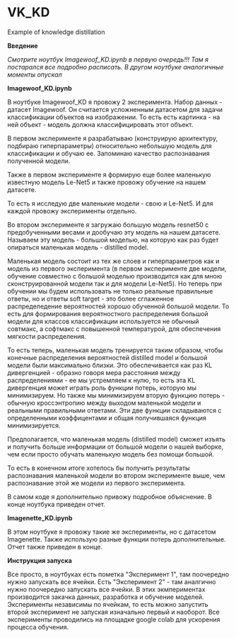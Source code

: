 # VK_KD
Example of knowledge distillation

**Введение**

*Смотрите ноутбук Imagewoof_KD.ipynb в первую очередь!!! Там я постарался все подробно расписать. В другом ноутбуке аналогичные моменты опускал*

**Imagewoof_KD.ipynb**

В ноутбуке Imagewoof_KD я провожу 2 эксперимента. Набор данных - датасет Imagewoof. Он считается усложненным датасетом для задачи классификации объектов на изображении. То есть есть картинка - на ней объект - модель должна классифицировать этот объект.

В первом эксперименте я разрабатываю (конструирую архитектуру, подбираю гиперпараметры) относительно небольшую модель для классификации и обучаю ее. Запоминаю качество распознавания полученной модели.

Также в первом эксперименте я формирую еще более маленькую известную модель Le-Net5 и также провожу обучение на нашем датасете.

То есть я исследую две маленькие модели - свою и Le-Net5. И для каждой провожу эксперименты отдельно.

Во втором эксперименте я загружаю большую модель resnet50 с предобученными весами и дообучаю эту модель на нашем датасете. Называем эту модель - большой моделью, на которую как раз будет опираться маленькая модель - distilled model.

Маленькая модель состоит из тех же слоев и гиперпараметров как и модель из первого эксперимента (в первом эксперименте две модели, обучение совместно с большой моделью производится как для мною сконструированной модели так и для модели Le-Net5). Но теперь при обучении мы будем использовать не только реальные правильные ответы, но и ответы soft target - это более сглаженное распределедение вероятностей хорошо обученной большой модели. То есть для формирования вероятностного распределения большой модели для классов классификации используется не обычный совтмакс, а софтмакс с повышенной температурой, для обеспечения мягкости распределения.

То есть теперь, маленькая модель тренируется таким образом, чтобы конечные распределения вероятностей distilled model и большой модели были максимально близки. Это обеспечивается как раз KL дивергенцией - образно говоря мера расстояния между распределениями - ее мы устремляем к нулю, то есть эта KL дивергенция может играть роль функции потерь, которую мы минимизируем. Но также мы минимизируем вторую функцию потерь - обычную кроссэнтропию между выходом маленькой модели и реальными правильными ответами. Эти две функции складываются с определенными коэффицентами и общая получившаяся функция минимизируется.

Предполагается, что маленькая модель (distilled model) сможет изъять и получить больше информации от большой модели о нашей выборке, чем если просто обучать маленькую модель без помощи большой. 

То есть в конечном итоге хотелось бы получить результаты распознавания маленькой модели во втором эксперименте выше, чем распознавание этой же модели из первого эксперимента.

В самом коде я дополнительно привожу подробное объяснение. В конце ноутбука приведен отчет.

**Imagenette_KD.ipynb**

В этом ноутбуке я провожу такие же эксперименты, но с датасетом Imagenette. Также использую разные функции потерь дополнительные. Отчет также приведен в конце.

**Инструкция запуска**

Все просто, в ноутбуках есть пометка "Эксперимент 1", там поочередно нужно запускать все ячейки. Есть "Эксперимент 2" - там аналгично нужно поочередно запускать все ячейки. В этих экмпериментах производится закачка данных, разработка и обучение моделей. Эксперименты независимы по ячейкам, то есть можно запустить второй эксперимент не запуская изначально первый и наоборот. Все эксперименты проводились на площадке google colab для ускорения процесса обучения. 

